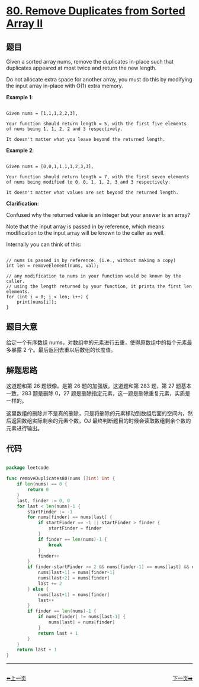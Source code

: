 # [80. Remove Duplicates from Sorted Array II](https://leetcode.com/problems/remove-duplicates-from-sorted-array-ii/)

## 题目

Given a sorted array nums, remove the duplicates in-place such that duplicates appeared at most twice and return the new length.

Do not allocate extra space for another array, you must do this by modifying the input array in-place with O(1) extra memory.

**Example 1**:

```

Given nums = [1,1,1,2,2,3],

Your function should return length = 5, with the first five elements of nums being 1, 1, 2, 2 and 3 respectively.

It doesn't matter what you leave beyond the returned length.

```

**Example 2**:

```

Given nums = [0,0,1,1,1,1,2,3,3],

Your function should return length = 7, with the first seven elements of nums being modified to 0, 0, 1, 1, 2, 3 and 3 respectively.

It doesn't matter what values are set beyond the returned length.

```

**Clarification**:

Confused why the returned value is an integer but your answer is an array?

Note that the input array is passed in by reference, which means modification to the input array will be known to the caller as well.

Internally you can think of this:

```

// nums is passed in by reference. (i.e., without making a copy)
int len = removeElement(nums, val);

// any modification to nums in your function would be known by the caller.
// using the length returned by your function, it prints the first len elements.
for (int i = 0; i < len; i++) {
    print(nums[i]);
}

```

## 题目大意

给定一个有序数组 nums，对数组中的元素进行去重，使得原数组中的每个元素最多暴露 2 个。最后返回去重以后数组的长度值。

## 解题思路

这道题和第 26 题很像。是第 26 题的加强版。这道题和第 283 题，第 27 题基本一致，283 题是删除 0，27 题是删除指定元素，这一题是删除重复元素，实质是一样的。

这里数组的删除并不是真的删除，只是将删除的元素移动到数组后面的空间内，然后返回数组实际剩余的元素个数，OJ 最终判断题目的时候会读取数组剩余个数的元素进行输出。

## 代码

```go

package leetcode

func removeDuplicates80(nums []int) int {
	if len(nums) == 0 {
		return 0
	}
	last, finder := 0, 0
	for last < len(nums)-1 {
		startFinder := -1
		for nums[finder] == nums[last] {
			if startFinder == -1 || startFinder > finder {
				startFinder = finder
			}
			if finder == len(nums)-1 {
				break
			}
			finder++
		}
		if finder-startFinder >= 2 && nums[finder-1] == nums[last] && nums[finder] != nums[last] {
			nums[last+1] = nums[finder-1]
			nums[last+2] = nums[finder]
			last += 2
		} else {
			nums[last+1] = nums[finder]
			last++
		}
		if finder == len(nums)-1 {
			if nums[finder] != nums[last-1] {
				nums[last] = nums[finder]
			}
			return last + 1
		}
	}
	return last + 1
}


```


----------------------------------------------
<div style="display: flex;justify-content: space-between;align-items: center;">
<p><a href="https://books.halfrost.com/leetcode/ChapterFour/0079.Word-Search/">⬅️上一页</a></p>
<p><a href="https://books.halfrost.com/leetcode/ChapterFour/0081.Search-in-Rotated-Sorted-Array-II/">下一页➡️</a></p>
</div>
